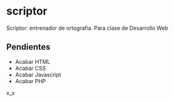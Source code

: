# scriptor
Scriptor: entrenador de ortografía. Para clase de Desarrollo Web

## Pendientes

* Acabar HTML
* Acabar CSS
* Acabar Javascript
* Acabar PHP

x_x 
